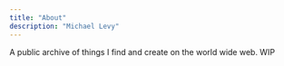 ```yaml
---
title: "About"
description: "Michael Levy"
---
```

A public archive of things I find and create on the world wide web. WIP
